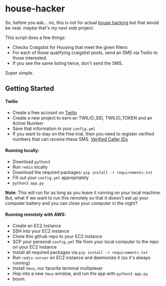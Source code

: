 # house-hacker

So, before you ask... no, this is not for actual [house hacking](https://www.biggerpockets.com/blog/2013-11-02-hack-housing-get-paid-live-free) but that would be neat. maybe that's my next side project.

This script does a few things:
- Checks Craigslist for Housing that meet the given filters
- For each of those qualifying craigslist posts, send an SMS via Twilio to those interested.
- If you see the same listing twice, don't send the SMS.

Super simple.

## Getting Started

#### Twilio
- Create a free account on [Twilio](https://www.twilio.com/console)
- Create a new project to earn an TWILIO\_SID, TWILIO\_TOKEN and an Active Number
- Save that information in your `config.yml`
- If you want to stay on the free trial, then you need to register verified numbers that can _receive_ these SMS. [Verified Caller IDs](https://www.twilio.com/console/phone-numbers/verified)

#### Running locally:
- Download `python3`
- Run `redis` locally
- Download the required packages:
`pip install -r requirements.txt`
- Fill out your `config.yml` appropriately
- `python3 app.py`

**Note**: This will run for as long as you leave it running on your local machine. But, what if we want to run this remotely so that it doesn't eat up your computer battery and you can close your computer in the night?

#### Running remotely with AWS:

- Create an EC2 instance
- SSH into your EC2 instance
- Clone this github repo to your EC2 instance
- SCP your personal `config.yml` file from your local computer to the repo on your EC2 instance
- Install all required packages via `pip install -r requirements.txt`
- Run `redis-server` on EC2 instance and daemonize it (so it's always running)
- Install `tmux`, our favorite terminal multiplexer
- Hop into a new `tmux` window, and run the app with `python3 app.py`
- boom.
